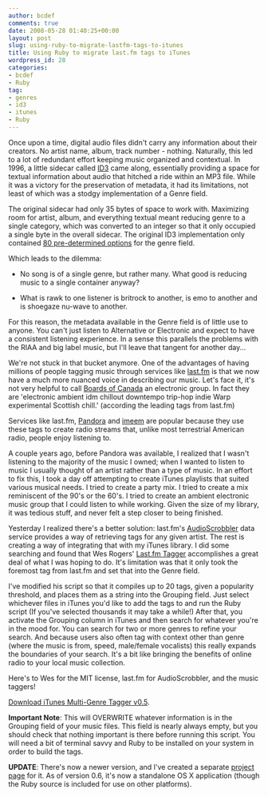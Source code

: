 ```yaml
---
author: bcdef
comments: true
date: 2008-05-28 01:40:25+00:00
layout: post
slug: using-ruby-to-migrate-lastfm-tags-to-itunes
title: Using Ruby to migrate last.fm tags to iTunes
wordpress_id: 28
categories:
- bcdef
- Ruby
tag:
- genres
- id3
- itunes
- Ruby
---
```


Once upon a time, digital audio files didn't carry any information about their creators. No artist name, album, track number - nothing. Naturally, this led to a lot of redundant effort keeping music organized and contextual. In 1996, a little sidecar called [ID3](http://en.wikipedia.org/wiki/Id3) came along, essentially providing a space for textual information about audio that hitched a ride within an MP3 file. While it was a victory for the preservation of metadata, it had its limitations, not least of which was a stodgy implementation of a Genre field.



The original sidecar had only 35 bytes of space to work with. Maximizing room for artist, album, and everything textual meant reducing genre to a single category, which was converted to an integer so that it only occupied a single byte in the overall sidecar. The original ID3 implementation only contained [80 pre-determined options](http://www.linuxselfhelp.com/HOWTO/MP3-HOWTO-13.html#ss13.3) for the genre field.



Which leads to the dilemma:





  * No song is of a single genre, but rather many. What good is reducing music to a single container anyway?


  * What is rawk to one listener is britrock to another, is emo to another and is shoegaze nu-wave to another.





For this reason, the metadata available in the Genre field is of little use to anyone. You can't just listen to Alternative or Electronic and expect to have a consistent listening experience. In a sense this parallels the problems with the RIAA and big label music, but I'll leave that tangent for another day...



We're not stuck in that bucket anymore. One of the advantages of having millions of people tagging music through services like [last.fm](http://last.fm) is that we now have a much more nuanced voice in describing our music. Let's face it, it's not very helpful to call [Boards of Canada](http://www.last.fm/music/Boards+of+Canada) an electronic group. In fact they are 'electronic ambient idm chillout downtempo trip-hop indie Warp experimental Scottish chill.' (according the leading tags from last.fm)



Services like last.fm, [Pandora](http://www.pandora.com) and [imeem](http://www.imeem.com) are popular because they use these tags to create radio streams that, unlike most terrestrial American radio, people enjoy listening to. 



A couple years ago, before Pandora was available, I realized that I wasn't listening to the majority of the music I owned; when I wanted to listen to music I usually thought of an artist rather than a type of music. In an effort to fix this, I took a day off attempting to create iTunes playlists that suited various musical needs. I tried to create a party mix. I tried to create a mix reminiscent of the 90's or the 60's. I tried to create an ambient electronic music group that I could listen to while working. Given the size of my library, it was tedious stuff, and never felt a step closer to being finished.



Yesterday I realized there's a better solution: last.fm's [AudioScrobbler](http://www.audioscrobbler.com) data service provides a way of retrieving tags for any given artist. The rest is creating a way of integrating that with my iTunes library. I did some searching and found that Wes Rogers' [Last.fm Tagger](http://www.633k.net/2008/03/we-made-it-to-10.html) accomplishes a great deal of what I was hoping to do. It's limitation was that it only took the foremost tag from last.fm and set that into the Genre field. 



I've modified his script so that it compiles up to 20 tags, given a popularity threshold, and places them as a string into the Grouping field. Just select whichever files in iTunes you'd like to add the tags to and run the Ruby script (If you've selected thousands it may take a while!) After that, you activate the Grouping column in iTunes and then search for whatever you're in the mood for. You can search for two or more genres to refine your search. And because users also often tag with context other than genre (where the music is from, speed, male/female vocalists) this really expands the boundaries of your search. It's a bit like bringing the benefits of online radio to your local music collection.



Here's to Wes for the MIT license, last.fm for AudioScrobbler, and the music taggers!



[Download iTunes Multi-Genre Tagger v0.5](http://www.bcdef.org/downloads/itunes_multigenre_tagger_0.5.zip).



**Important Note**: This will OVERWRITE whatever information is in the Grouping field of your music files. This field is nearly always empty, but you should check that nothing important is there before running this script. You will need a bit of terminal savvy and Ruby to be installed on your system in order to build the tags.





**UPDATE**: There's now a newer version, and I've created a separate [project page](http://bcdef.org/itunes-multi-genre-tagger/) for it. As of version 0.6, it's now a standalone OS X application (though the Ruby source is included for use on other platforms).
